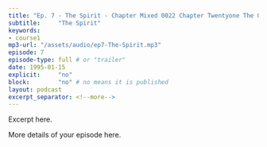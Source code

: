 ```yaml
---
title: "Ep. 7 - The Spirit - Chapter Mixed 0022 Chapter Twentyone The Gift Of Prophecy Gifts Of Utte"
subtitle:     "The Spirit"
keywords:
- course1
mp3-url: "/assets/audio/ep7-The-Spirit.mp3"
episode: 7
episode-type: full # or "trailer"
date: 1995-01-15
explicit:     "no"
block:        "no" # no means it is published
layout: podcast
excerpt_separator: <!--more-->
---
```

Excerpt here.
<!--more-->

More details of your episode here.
